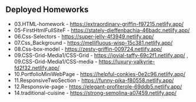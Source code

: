 ## Deployed Homeworks
* 03.HTML-homework - https://extraordinary-griffin-f97215.netlify.app/
* 05-FirstHtmlFullSiteF - https://stately-dieffenbachia-46badc.netlify.app/
* 06.Css-Selectors - https://super-jelly-4f3949.netlify.app/
* 07.Css_Background - https://mellifluous-wisp-15c381.netlify.app/
* 08.Css-box-model - https://zesty-griffin-009724.netlify.app/
* 09.CSS-Grid-Media1/CSS-Grid - https://jovial-taffy-69c2f1.netlify.app/ , 
  09.CSS-Grid-Media1/CSS-media - https://luxury-valkyrie-fd2f32.netlify.app/
* 10.PortfolioMiniWebPage - https://helpful-conkies-0e2c96.netlify.app/
* 11.ResponsiveTwoSection - https://funny-pika-f80558.netlify.app/
* 12.Responsvie-page - https://elegant-profiterole-69ddb5.netlify.app/
* 14.traditional-cuisine - https://strong-semolina-a07459.netlify.app/
